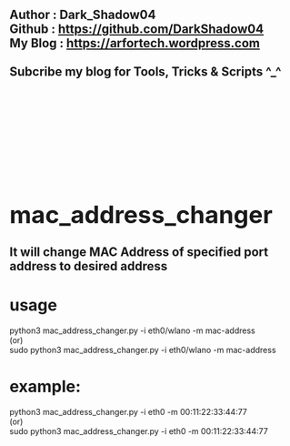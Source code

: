 <b><h2> Author             : Dark_Shadow04 <br>
 Github             : https://github.com/DarkShadow04 <br>
 My Blog            : https://arfortech.wordpress.com <br>
<br>
 Subcribe my blog for Tools, Tricks & Scripts ^_^ <h2> <br> </b>

<br>

# mac_address_changer
It will change MAC Address of specified port address to desired address <br>

# usage
python3 mac_address_changer.py -i eth0/wlano -m mac-address <br>
(or) <br>
sudo python3 mac_address_changer.py -i eth0/wlano -m mac-address

# example:
python3 mac_address_changer.py -i eth0 -m 00:11:22:33:44:77 <br>
(or) <br>
sudo python3 mac_address_changer.py -i eth0 -m 00:11:22:33:44:77
